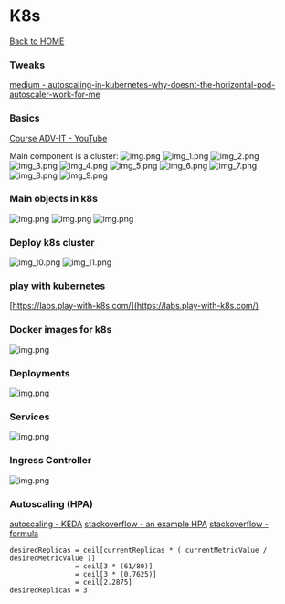 # K8s

[Back to HOME](https://prone19.github.io/)

### Tweaks
[medium - autoscaling-in-kubernetes-why-doesnt-the-horizontal-pod-autoscaler-work-for-me](https://medium.com/expedia-group-tech/autoscaling-in-kubernetes-why-doesnt-the-horizontal-pod-autoscaler-work-for-me-5f0094694054)

### Basics
[Course ADV-IT - YouTube](https://www.youtube.com/watch?v=q_nj340pkQo&list=PLg5SS_4L6LYvN1RqaVesof8KAf-02fJSi)

Main component is a cluster:
![img.png](img.png)
![img_1.png](img_1.png)
![img_2.png](img_2.png)
![img_3.png](img_3.png)
![img_4.png](img_4.png)
![img_5.png](img_5.png)
![img_6.png](img_6.png)
![img_7.png](img_7.png)
![img_8.png](img_8.png)
![img_9.png](img_9.png)

### Main objects in k8s
![img.png](img_15.png)
![img.png](img_14.png)
![img.png](img_16.png)


### Deploy k8s cluster
![img_10.png](img_10.png)
![img_11.png](img_11.png)


### play with kubernetes
[https://labs.play-with-k8s.com/](https://labs.play-with-k8s.com/)

### Docker images for k8s
![img.png](img_12.png)

### Deployments
![img.png](img_17.png)

### Services
![img.png](img_20.png)

### Ingress Controller
![img.png](img_21.png)

### Autoscaling (HPA)
[autoscaling - KEDA](https://www.haproxy.com/blog/autoscaling-with-the-haproxy-kubernetes-ingress-controller-and-keda/)
[stackoverflow - an example HPA](https://stackoverflow.com/questions/65342926/kubernetes-autoscaler-where-should-i-specify-scaledown-and-scaleup)
[stackoverflow - formula](https://stackoverflow.com/questions/60959284/kubernetes-deployment-not-scaling-down-even-though-usage-is-below-threshold)
```
desiredReplicas = ceil[currentReplicas * ( currentMetricValue / desiredMetricValue )]
                = ceil[3 * (61/80)]
                = ceil[3 * (0.7625)]
                = ceil[2.2875]
desiredReplicas = 3
```